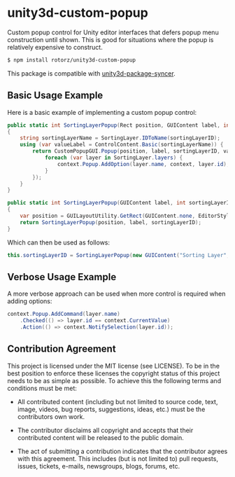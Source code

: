 # unity3d-custom-popup

Custom popup control for Unity editor interfaces that defers popup menu construction until
shown. This is good for situations where the popup is relatively expensive to construct.

```sh
$ npm install rotorz/unity3d-custom-popup
```

This package is compatible with [unity3d-package-syncer](https://github.com/rotorz/unity3d-package-syncer).


## Basic Usage Example

Here is a basic example of implementing a custom popup control:

```csharp
public static int SortingLayerPopup(Rect position, GUIContent label, int sortingLayerID)
{
    string sortingLayerName = SortingLayer.IDToName(sortingLayerID);
    using (var valueLabel = ControlContent.Basic(sortingLayerName)) {
        return CustomPopupGUI.Popup(position, label, sortingLayerID, valueLabel, context => {
            foreach (var layer in SortingLayer.layers) {
                context.Popup.AddOption(layer.name, context, layer.id);
            }
        });
    }
}

public static int SortingLayerPopup(GUIContent label, int sortingLayerID)
{
    var position = GUILayoutUtility.GetRect(GUIContent.none, EditorStyles.popup);
    return SortingLayerPopup(position, label, sortingLayerID);
}
```

Which can then be used as follows:

```csharp
this.sortingLayerID = SortingLayerPopup(new GUIContent("Sorting Layer", this.sortingLayerID));
```


## Verbose Usage Example

A more verbose approach can be used when more control is required when adding options:

```csharp
context.Popup.AddCommand(layer.name)
    .Checked(() => layer.id == context.CurrentValue)
    .Action(() => context.NotifySelection(layer.id));
```


## Contribution Agreement

This project is licensed under the MIT license (see LICENSE). To be in the best
position to enforce these licenses the copyright status of this project needs to
be as simple as possible. To achieve this the following terms and conditions
must be met:

- All contributed content (including but not limited to source code, text,
  image, videos, bug reports, suggestions, ideas, etc.) must be the
  contributors own work.

- The contributor disclaims all copyright and accepts that their contributed
  content will be released to the public domain.

- The act of submitting a contribution indicates that the contributor agrees
  with this agreement. This includes (but is not limited to) pull requests, issues,
  tickets, e-mails, newsgroups, blogs, forums, etc.
